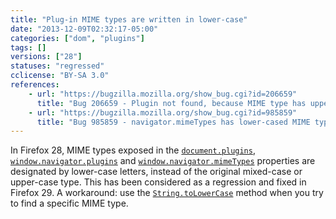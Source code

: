 ```yaml
---
title: "Plug-in MIME types are written in lower-case"
date: "2013-12-09T02:32:17-05:00"
categories: ["dom", "plugins"]
tags: []
versions: ["28"]
statuses: "regressed"
cclicense: "BY-SA 3.0"
references:
    - url: "https://bugzilla.mozilla.org/show_bug.cgi?id=206659"
      title: "Bug 206659 - Plugin not found, because MIME type has upper-case letters"
    - url: "https://bugzilla.mozilla.org/show_bug.cgi?id=985859"
      title: "Bug 985859 - navigator.mimeTypes has lower-cased MIME types since Firefox 28 while preserving case on earlier versions"
---
```

In Firefox 28, MIME types exposed in the [`document.plugins`](https://developer.mozilla.org/docs/Web/API/document.plugins), [`window.navigator.plugins`](https://developer.mozilla.org/docs/Web/API/window.navigator.plugins) and [`window.navigator.mimeTypes`](https://developer.mozilla.org/docs/Web/API/window.navigator.mimeTypes) properties are designated by lower-case letters, instead of the original mixed-case or upper-case type. This has been considered as a regression and fixed in Firefox 29. A workaround: use the [`String.toLowerCase`](https://developer.mozilla.org/docs/Web/JavaScript/Reference/Global_Objects/String/toLowerCase) method when you try to find a specific MIME type.
